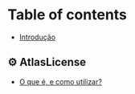 # Table of contents

* [Introdução](README.md)

## ⚙ AtlasLicense

* [O que é, e como utilizar?](atlaslicense/o-que-e-e-como-utilizar.md)
